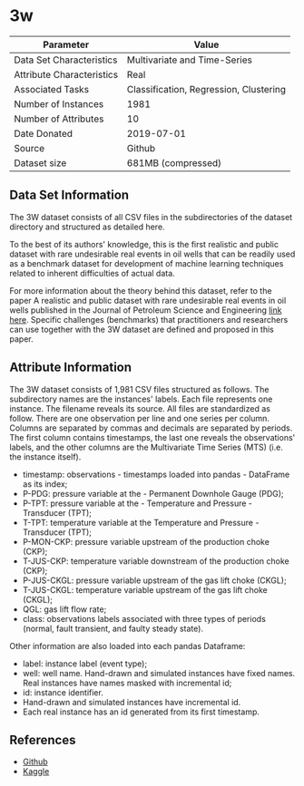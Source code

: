 # 3w

| Parameter | Value |
| --- | --- |
| Data Set Characteristics | Multivariate and Time-Series |
| Attribute Characteristics | Real |
| Associated Tasks | Classification, Regression, Clustering |
| Number of Instances | 1981 |
| Number of Attributes | 10 |
| Date Donated | 2019-07-01 |
| Source | Github |
| Dataset size | 681MB (compressed) |

## Data Set Information
The 3W dataset consists of all CSV files in the subdirectories of the dataset directory and structured as detailed here.

To the best of its authors' knowledge, this is the first realistic and public dataset with rare undesirable real events in oil wells that can be readily used as a benchmark dataset for development of machine learning techniques related to inherent difficulties of actual data.

For more information about the theory behind this dataset, refer to the paper A realistic and public dataset with rare undesirable real events in oil wells published in the Journal of Petroleum Science and Engineering [link here](). Specific challenges (benchmarks) that practitioners and researchers can use together with the 3W dataset are defined and proposed in this paper.

## Attribute Information
The 3W dataset consists of 1,981 CSV files structured as follows. The subdirectory names are the instances' labels. Each file represents one instance. The filename reveals its source. All files are standardized as follow. There are one observation per line and one series per column. Columns are separated by commas and decimals are separated by periods. The first column contains timestamps, the last one reveals the observations' labels, and the other columns are the Multivariate Time Series (MTS) (i.e. the instance itself).

- timestamp: observations - timestamps loaded into pandas - DataFrame as its index;
- P-PDG: pressure variable at the - Permanent Downhole Gauge (PDG);
- P-TPT: pressure variable at the - Temperature and Pressure - Transducer (TPT);
- T-TPT: temperature variable at the Temperature and Pressure - Transducer (TPT);
- P-MON-CKP: pressure variable upstream of the production choke (CKP);
- T-JUS-CKP: temperature variable downstream of the production choke (CKP);
- P-JUS-CKGL: pressure variable upstream of the gas lift choke (CKGL);
- T-JUS-CKGL: temperature variable upstream of the gas lift choke (CKGL);
- QGL: gas lift flow rate;
- class: observations labels associated with three types of periods (normal, fault transient, and faulty steady state).

Other information are also loaded into each pandas Dataframe:

- label: instance label (event type);
- well: well name. Hand-drawn and simulated instances have fixed names. Real instances have names masked with incremental id;
- id: instance identifier.
- Hand-drawn and simulated instances have incremental id. 
- Each real instance has an id generated from its first timestamp.

## References
- [Github](https://github.com/petrobras/3W/blob/master/3W_TOOLKIT_STRUCTURE.md)
- [Kaggle](https://www.kaggle.com/datasets/afrniomelo/3w-dataset)

